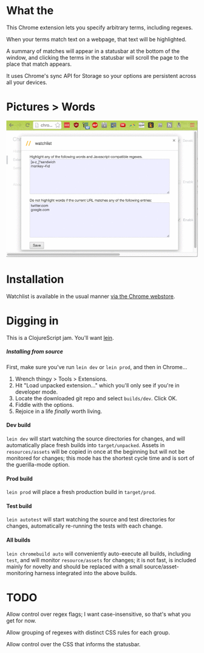 # What the

This Chrome extension lets you specify arbitrary terms, including regexes.

When your terms match text on a webpage, that text will be highlighted. 

A summary of matches will appear in a statusbar at the bottom of the window, and clicking the terms in the statusbar will scroll the page to the place that match appears.

It uses Chrome's sync API for Storage so your options are persistent across all your devices.



# Pictures > Words

![demo.gif](https://raw.githubusercontent.com/daemianmack/Chrome-WatchList/master/resources/doc/demo.gif)



# Installation

Watchlist is available in the usual manner [via the Chrome webstore](https://chrome.google.com/webstore/detail/watchlist/menehddibpdfhbfgfmhkddgbajijoole?hl=en-US&gl=US). 



# Digging in

This is a ClojureScript jam. You'll want [lein](http://leiningen.org/).

##### Installing from source

First, make sure you've run `lein dev` or `lein prod`, and then in Chrome...

1. Wrench thingy > Tools > Extensions. 
2. Hit "Load unpacked extension..." which you'll only see if you're in
   developer mode.
3. Locate the downloaded git repo and select `builds/dev`. Click OK. 
4. Fiddle with the options.
5. Rejoice in a life *finally* worth living.

#### Dev build

`lein dev` will start watching the source directories for changes, and will automatically place fresh builds into `target/unpacked`. Assets in `resources/assets` will be copied in once at the beginning but will not be monitored for changes; this mode has the shortest cycle time and is sort of the guerilla-mode option.

#### Prod build

`lein prod` will place a fresh production build in `target/prod`. 

#### Test build

`lein autotest` will start watching the source and test directories for changes, automatically re-running the tests with each change.

#### All builds
`lein chromebuild auto` will conveniently auto-execute all builds, including `test`, and will monitor `resource/assets` for changes; it is not fast, is included mainly for novelty and should be replaced with a small source/asset-monitoring harness integrated into the above builds.



# TODO 

Allow control over regex flags; I want case-insensitive, so
that's what you get for now.

Allow grouping of regexes with distinct CSS rules for each group.

Allow control over the CSS that informs the statusbar.
